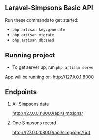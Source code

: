 ## Laravel-Simpsons Basic API

Run these commands to get started:

- `php artisan key:generate`
- `php artisan migrate`
- `php artisan db:seed`

## Running project

- To get server up, run `php artisan serve`

App will be running on: http://127.0.0.1:8000 

## Endpoints

1. All Simpsons data

    http://127.0.0.1:8000/api/simpsons/

2. One Simpsons record

   http://127.0.0.1:8000/api/simpsons/{id}
